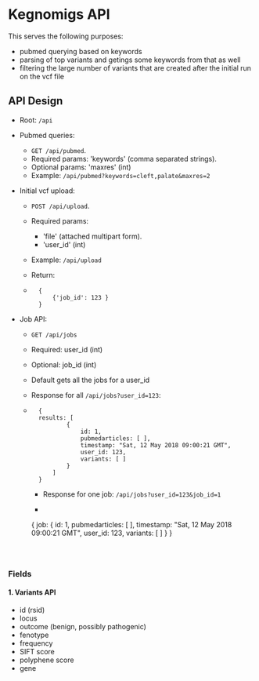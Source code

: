 # Kegnomigs API

This serves the following purposes:

* pubmed querying based on keywords
* parsing of top variants and getings some keywords from that as well
* filtering the large number of variants that are created after the initial run on the vcf file


## API Design

* Root: `/api`
* Pubmed queries:
    - `GET /api/pubmed`.
    - Required params: 'keywords' (comma separated strings).
    - Optional params: 'maxres' (int)
    - Example: `/api/pubmed?keywords=cleft,palate&maxres=2`


* Initial vcf upload:
    - `POST /api/upload`.
    - Required params:
        - 'file' (attached multipart form).
        - 'user_id' (int)

    - Example: `/api/upload`
    - Return:
    - ```
        {
            {'job_id': 123 }
        }
      ```


* Job API:
    - `GET /api/jobs`
    - Required: user_id (int)
    - Optional: job_id (int)


    - Default gets all the jobs for a user_id

    - Response for all `/api/jobs?user_id=123`:
    - ```
        {
        results: [
                {
                    id: 1,
                    pubmedarticles: [ ],
                    timestamp: "Sat, 12 May 2018 09:00:21 GMT",
                    user_id: 123,
                    variants: [ ]
                }
            ]
        }
      ```

      - Response for one job: `/api/jobs?user_id=123&job_id=1`
      - ```
      {
        job: {
            id: 1,
            pubmedarticles: [ ],
            timestamp: "Sat, 12 May 2018 09:00:21 GMT",
            user_id: 123,
            variants: [ ]
        }
      }
      ```



### Fields

#### 1. Variants API

* id (rsid)
* locus
* outcome (benign, possibly pathogenic)
* fenotype
* frequency
* SIFT score
* polyphene score
* gene


